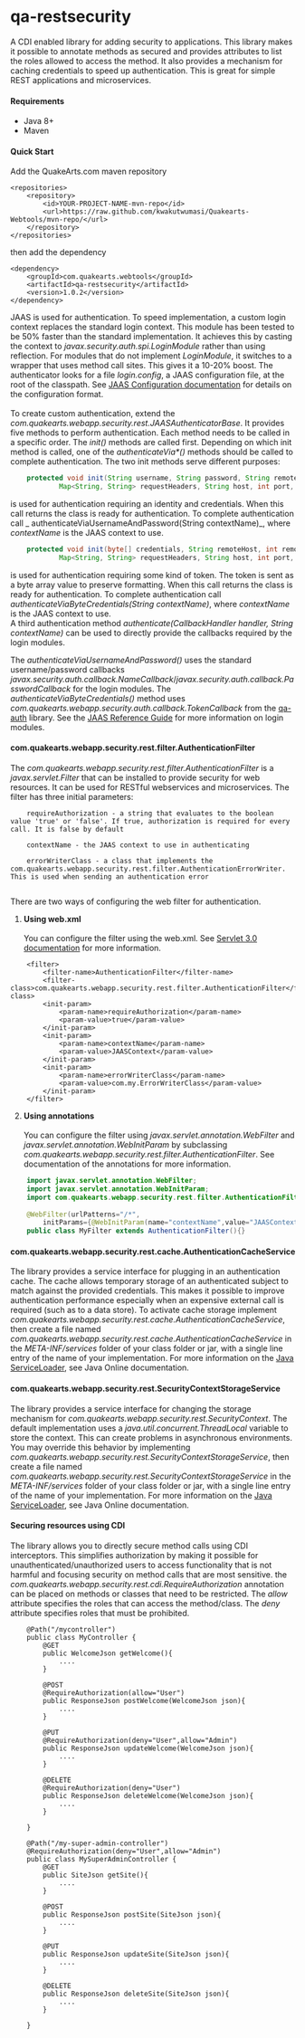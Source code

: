 # qa-restsecurity

A CDI enabled library for adding security to applications. This library makes it possible to annotate methods as secured and provides attributes to list the roles allowed to access the method. It also provides a mechanism for caching credentials to speed up authentication. This is great for simple REST applications and microservices.

#### Requirements
* Java 8+
* Maven

#### Quick Start

Add the QuakeArts.com maven repository

```
<repositories>
    <repository>
        <id>YOUR-PROJECT-NAME-mvn-repo</id>
        <url>https://raw.github.com/kwakutwumasi/Quakearts-Webtools/mvn-repo/</url>
    </repository>
</repositories>

```

then add the dependency

```
<dependency>
	<groupId>com.quakearts.webtools</groupId>
	<artifactId>qa-restsecurity</artifactId>
	<version>1.0.2</version>
</dependency>

```

JAAS is used for authentication. To speed implementation, a custom login context replaces the standard login context. This module has been tested to be 50% faster than the standard implementation. It achieves this by casting the context to _javax.security.auth.spi.LoginModule_ rather than using reflection. For modules that do not implement _LoginModule_, it switches to a wrapper that uses method call sites. This gives it a 10-20% boost. The authenticator looks for a file _login.config_, a JAAS configuration file, at the root of the classpath. See [JAAS Configuration documentation](https://docs.oracle.com/javase/7/docs/api/javax/security/auth/login/Configuration.html) for details on the configuration format.
<br /><br />
To create custom authentication, extend the _com.quakearts.webapp.security.rest.JAASAuthenticatorBase_. It provides five methods to perform authentication. Each method needs to be called in a specific order. The _init()_ methods are called first. Depending on which init method is called, one of the _authenticateVia*()_ methods should be called to complete authentication. The two init methods serve different purposes:

```java
	protected void init(String username, String password, String remoteHost, int remotePort,
			Map<String, String> requestHeaders, String host, int port, String application, String applicationContext) {...}
```

is used for authentication requiring an identity and credentials. When this call returns the class is ready for authentication. To complete authentication call _	authenticateViaUsernameAndPassword(String contextName)_, where _contextName_ is the JAAS context to use. 

```java
	protected void init(byte[] credentials, String remoteHost, int remotePort,
			Map<String, String> requestHeaders, String host, int port, String application, String applicationContext) {...}
```

is used for authentication requiring some kind of token. The token is sent as a byte array value to preserve formatting. When this call returns the class is ready for authentication. To complete authentication call _authenticateViaByteCredentials(String contextName)_, where _contextName_ is the JAAS context to use. 
<br />
A third authentication method _authenticate(CallbackHandler handler, String contextName)_ can be used to directly provide the callbacks required by the login modules.

The _authenticateViaUsernameAndPassword()_ uses the standard username/password callbacks 
_javax.security.auth.callback.NameCallback_/_javax.security.auth.callback.PasswordCallback_ for the login modules. The _authenticateViaByteCredentials()_ method uses _com.quakearts.webapp.security.auth.callback.TokenCallback_ from the [qa-auth](https://github.com/kwakutwumasi/Quakearts-Webtools/tree/master/qa-auth/) library. See the [JAAS Reference Guide](https://docs.oracle.com/javase/8/docs/technotes/guides/security/jaas/JAASRefGuide.html) for more information on login modules.

#### com.quakearts.webapp.security.rest.filter.AuthenticationFilter

The _com.quakearts.webapp.security.rest.filter.AuthenticationFilter_ is a _javax.servlet.Filter_ that can be installed to provide security for web resources. It can be used for RESTful webservices and microservices. The filter has three initial parameters:

```
	requireAuthorization - a string that evaluates to the boolean value 'true' or 'false'. If true, authorization is required for every call. It is false by default
	
	contextName - the JAAS context to use in authenticating
	
	errorWriterClass - a class that implements the com.quakearts.webapp.security.rest.filter.AuthenticationErrorWriter. This is used when sending an authentication error
	
```

There are two ways of configuring the web filter for authentication.
1. **Using web.xml** <br /><br />
You can configure the filter using the web.xml. See [Servlet 3.0 documentation](https://javaee.github.io/tutorial/webapp005.html) for more information.

```
 	<filter>
		<filter-name>AuthenticationFilter</filter-name>
		<filter-class>com.quakearts.webapp.security.rest.filter.AuthenticationFilter</filter-class>
		<init-param>
			<param-name>requireAuthorization</param-name>
			<param-value>true</param-value>
		</init-param>
		<init-param>
			<param-name>contextName</param-name>
			<param-value>JAASContext</param-value>
		</init-param>
		<init-param>
			<param-name>errorWriterClass</param-name>
			<param-value>com.my.ErrorWriterClass</param-value>
		</init-param>
	</filter>
```
2. **Using annotations** <br /><br />
You can configure the filter using _javax.servlet.annotation.WebFilter_ and _javax.servlet.annotation.WebInitParam_ by subclassing _com.quakearts.webapp.security.rest.filter.AuthenticationFilter_. See documentation of the annotations for more information.

```java
	import javax.servlet.annotation.WebFilter;
	import javax.servlet.annotation.WebInitParam;
	import com.quakearts.webapp.security.rest.filter.AuthenticationFilter;
	
	@WebFilter(urlPatterns="/*",
		initParams={@WebInitParam(name="contextName",value="JAASContext")})
	public class MyFilter extends AuthenticationFilter(){}
```

#### com.quakearts.webapp.security.rest.cache.AuthenticationCacheService

The library provides a service interface for plugging in an authentication cache. The cache allows temporary storage of an authenticated subject to match against the provided credentials. This makes it possible to improve authentication performance especially when an expensive external call is required (such as to a data store). To activate cache storage implement _com.quakearts.webapp.security.rest.cache.AuthenticationCacheService_, then create a file named _com.quakearts.webapp.security.rest.cache.AuthenticationCacheService_ in the _META-INF/services_ folder of your class folder or jar, with a single line entry of the name of your implementation. For more information on the [Java ServiceLoader](https://docs.oracle.com/javase/9/docs/api/java/util/ServiceLoader.html), see Java Online documentation.

#### com.quakearts.webapp.security.rest.SecurityContextStorageService

The library provides a service interface for changing the storage mechanism for _com.quakearts.webapp.security.rest.SecurityContext_. The default implementation uses a _java.util.concurrent.ThreadLocal_ variable to store the context. This can create problems in asynchronous environments. You may override this behavior by implementing _com.quakearts.webapp.security.rest.SecurityContextStorageService_, then create a file named _com.quakearts.webapp.security.rest.SecurityContextStorageService_ in the _META-INF/services_ folder of your class folder or jar, with a single line entry of the name of your implementation. For more information on the [Java ServiceLoader](https://docs.oracle.com/javase/9/docs/api/java/util/ServiceLoader.html), see Java Online documentation.

#### Securing resources using CDI

The library allows you to directly secure method calls using CDI interceptors. This simplifies authorization by making it possible for unauthenticated/unauthorized users to access functionality that is not harmful and focusing security on method calls that are most sensitive. the _com.quakearts.webapp.security.rest.cdi.RequireAuthorization_ annotation can be placed on methods or classes that need to be restricted. The _allow_ attribute specifies the roles that can access the method/class. The _deny_ attribute specifies roles that must be prohibited.

```
	@Path("/mycontroller")
	public class MyController {
		@GET
		public WelcomeJson getWelcome(){
			....
		}
		
		@POST
		@RequireAuthorization(allow="User")
		public ResponseJson postWelcome(WelcomeJson json){
			....
		}

		@PUT
		@RequireAuthorization(deny="User",allow="Admin")
		public ResponseJson updateWelcome(WelcomeJson json){
			....
		}

		@DELETE
		@RequireAuthorization(deny="User")
		public ResponseJson deleteWelcome(WelcomeJson json){
			....
		}
		
	}
	
	@Path("/my-super-admin-controller")
	@RequireAuthorization(deny="User",allow="Admin")
	public class MySuperAdminController {
		@GET
		public SiteJson getSite(){
			....
		}
		
		@POST
		public ResponseJson postSite(SiteJson json){
			....
		}

		@PUT
		public ResponseJson updateSite(SiteJson json){
			....
		}

		@DELETE
		public ResponseJson deleteSite(SiteJson json){
			....
		}
		
	}
```